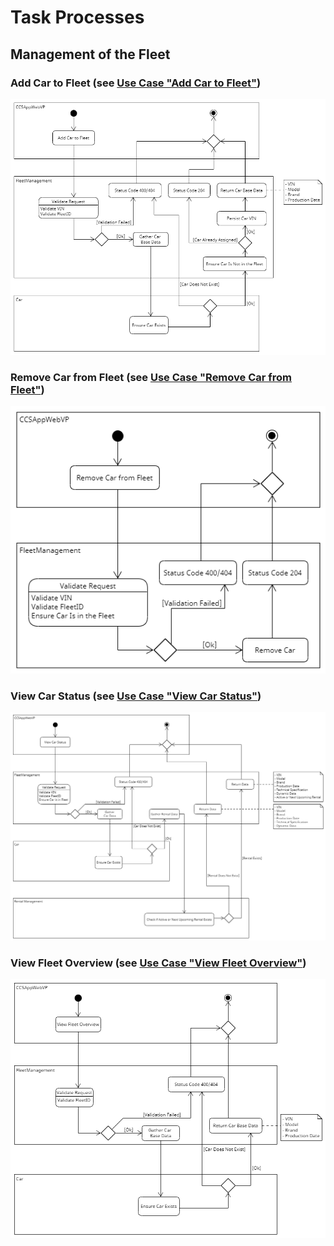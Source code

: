 # Task Processes

## Management of the Fleet

### Add Car to Fleet (see [Use Case "Add Car to Fleet"](https://github.com/ccsapp/docs/blob/main/pages/use_case_add_car_to_fleet.md))

![](../figures/task_process_add_car_to_fleet.png)

### Remove Car from Fleet (see [Use Case "Remove Car from Fleet"](https://github.com/ccsapp/docs/blob/main/pages/use_case_remove_car_from_fleet.md))

![](../figures/task_process_remove_car_from_fleet.png)

### View Car Status (see [Use Case "View Car Status"](https://github.com/ccsapp/docs/blob/main/pages/use_case_view_car_status.md))

![](../figures/task_process_view_car_status.png)

### View Fleet Overview (see [Use Case "View Fleet Overview"](https://github.com/ccsapp/docs/blob/main/pages/use_case_view_fleet_overview.md))

![](../figures/task_process_view_overview.png)
